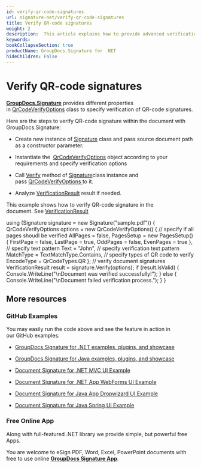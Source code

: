```yaml
---
id: verify-qr-code-signatures
url: signature-net/verify-qr-code-signatures
title: Verify QR-code signatures
weight: 2
description:  This article explains how to provide advanced verification of QR-code electronic signatures with GroupDocs.Signature API.
keywords: 
bookCollapseSection: true
productName: GroupDocs.Signature for .NET
hideChildren: False
---
```


# Verify QR-code signatures

[**GroupDocs.Signature**](https://products.groupdocs.com/signature/net) provides different properties in [QrCodeVerifyOptions](https://apireference.groupdocs.com/net/signature/groupdocs.signature.options/qrcodeverifyoptions) class to specify verification of QR-code signatures.

Here are the steps to verify QR-code signature within the document with GroupDocs.Signature:

*   Create new instance of [Signature](https://apireference.groupdocs.com/net/signature/groupdocs.signature/signature) class and pass source document path as a constructor parameter.
    
*   Instantiate the  [QrCodeVerifyOptions](https://apireference.groupdocs.com/net/signature/groupdocs.signature.options/qrcodeverifyoptions) object according to your requirements and specify verification options  
    
*   Call [Verify](https://apireference.groupdocs.com/net/signature/groupdocs.signature/signature/methods/verify) method of [Signature](https://apireference.groupdocs.com/net/signature/groupdocs.signature/signature)class instance and pass [QrCodeVerifyOptions ](https://apireference.groupdocs.com/net/signature/groupdocs.signature.options/qrcodeverifyoptions)to it.  
    
*   Analyze [VerificationResult](https://apireference.groupdocs.com/net/signature/groupdocs.signature.domain/verificationresult) result if needed.

  
This example shows how to verify QR-code signature in the document. See [VerificationResult](https://apireference.groupdocs.com/net/signature/groupdocs.signature.domain/verificationresult)

using (Signature signature = new Signature("sample.pdf"))
{
    QrCodeVerifyOptions options = new QrCodeVerifyOptions()
    {
        // specify if all pages shoudl be verified
        AllPages = false,
        PagesSetup = new PagesSetup() {  FirstPage = false, LastPage = true, OddPages = false, EvenPages = true },
        // specify text pattern
        Text = "John",
        // specify verification text pattern
        MatchType = TextMatchType.Contains,
        // specify types of QR code to verify
        EncodeType = QrCodeTypes.QR
    };
    // verify document signatures
    VerificationResult result = signature.Verify(options);
    if (result.IsValid)
    {
        Console.WriteLine("\\nDocument was verified successfully!");
    }
    else
    {
        Console.WriteLine("\\nDocument failed verification process.");
    }
}

## More resources

### GitHub Examples 

You may easily run the code above and see the feature in action in our GitHub examples:

*   [GroupDocs.Signature for .NET examples, plugins, and showcase](https://github.com/groupdocs-signature/GroupDocs.Signature-for-.NET)
    
*   [GroupDocs.Signature for Java examples, plugins, and showcase](https://github.com/groupdocs-signature/GroupDocs.Signature-for-Java)
    
*   [Document Signature for .NET MVC UI Example](https://github.com/groupdocs-signature/GroupDocs.Signature-for-.NET-MVC) 
    
*   [Document Signature for .NET App WebForms UI Example](https://github.com/groupdocs-signature/GroupDocs.Signature-for-.NET-WebForms)
    
*   [Document Signature for Java App Dropwizard UI Example](https://github.com/groupdocs-signature/GroupDocs.Signature-for-Java-Dropwizard)
    
*   [Document Signature for Java Spring UI Example](https://github.com/groupdocs-signature/GroupDocs.Signature-for-Java-Spring)
    

### Free Online App 

Along with full-featured .NET library we provide simple, but powerful free Apps.

You are welcome to eSign PDF, Word, Excel, PowerPoint documents with free to use online **[GroupDocs Signature App](https://products.groupdocs.app/signature)**.

